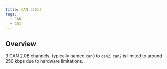 ```yaml
---
title: CAN (C61)
tags:
  - CAN
  - C61
---
```

## Overview

3 CAN 2.0B channels, typically named `can0` to `can2`. 
`can2` is limited to around 250 kbps due to hardware limitations.